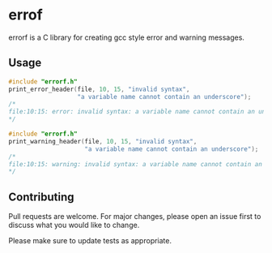 # errof

errorf is a C library for creating gcc style error and warning messages.

## Usage

```C
#include "errorf.h"
print_error_header(file, 10, 15, "invalid syntax",
                   "a variable name cannot contain an underscore");
/*
file:10:15: error: invalid syntax: a variable name cannot contain an underscore
*/

#include "errorf.h"
print_warning_header(file, 10, 15, "invalid syntax",
                     "a variable name cannot contain an underscore");
/*
file:10:15: warning: invalid syntax: a variable name cannot contain an underscore
*/
```


## Contributing

Pull requests are welcome. For major changes, please open an issue first
to discuss what you would like to change.

Please make sure to update tests as appropriate.
